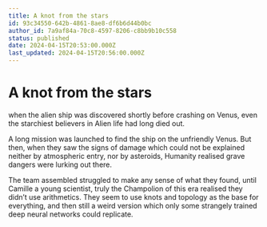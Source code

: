 ```yaml
---
title: A knot from the stars
id: 93c34550-642b-4861-8ae8-df6b6d44b0bc
author_id: 7a9af84a-70c8-4597-8206-c8bb9b10c558
status: published
date: 2024-04-15T20:53:00.000Z
last_updated: 2024-04-15T20:56:00.000Z
---
```


# A knot from the stars


when the alien ship was discovered shortly before crashing on Venus, even the starchiest believers in Alien life had long died out.

A long mission was launched to find the ship on the unfriendly Venus. But then, when they saw the signs of damage which could not be explained neither by atmospheric entry, nor by asteroids, Humanity realised  grave dangers were lurking out there.

The team assembled struggled to make any sense of what they found, until Camille a young scientist, truly the Champolion of this era realised they didn’t use arithmetics.  They seem to use knots and topology as the base for everything, and then still a weird version which only some strangely trained deep neural networks could replicate.


